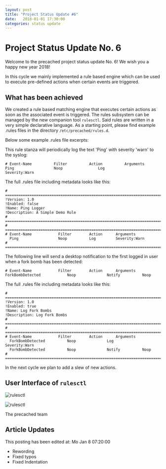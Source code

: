 ```yaml
---
layout: post
title: "Project Status Update #6"
date:   2018-01-01 17:30:00
categories: status update
---
```


# Project Status Update No. 6

Welcome to the precached project status update No. 6!
We wish you a happy new year 2018!

In this cycle we mainly implemented a rule based engine which can be used to
execute pre-defined actions when certain events are triggered.

## What has been achieved

We created a rule based matching engine that executes certain actions as soon
as the associated event is triggered. The rules subsystem can be managed by
the new companion tool `rulesctl`. Said rules are written in a very simple
declarative language. As a starting point, please find example .rules files
in the directory `/etc/precached/rules.d`.

Below some example .rules file excerpts:

This rule stanza will periodically log the text 'Ping' with severity 'warn'
to the syslog:

```
# Event-Name		  Filter		  Action		  Arguments
Ping		          Noop		    	  Log		      	  Severity:Warn
```

The full .rules file including metadata looks like this:

```
# =============================================================================
!Version: 1.0
!Enabled: false
!Name: Ping Logger
!Description: A Simple Demo Rule
# =============================================================================
# =============================================================================
# Event-Name		    Filter		  Action	  Arguments
  Ping		            Noop		  Log		  Severity:Warn
# =============================================================================
```

The following line will send a desktop notification to the first logged in user
when a fork bomb has been detected:

```
# Event-Name		    Filter		  Action	  Arguments
ForkBombDetected    	    Noop       		  Notify      	  Noop
```

The full .rules file including metadata looks like this:

```
# =============================================================================
!Version: 1.0
!Enabled: true
!Name: Log Fork Bombs
!Description: Log Fork Bombs
# =============================================================================
# =============================================================================
# Event-Name		    Filter		  Action	  Arguments
  ForkBombDetected  	    Noop        	  Log         	  Severity:Warn
  ForkBombDetected  	    Noop        	  Notify      	  Noop
# =============================================================================
```

In the next cycle we plan to add a slew of new actions.

## User Interface of `rulesctl`

![rulesctl](/precached/images/rulesctl_01.png)

![rulesctl](/precached/images/rulesctl_02.png)

The precached team

## Article Updates

This posting has been edited at: Mo Jan 8 07:20:00

* Rewording
* Fixed typos
* Fixed Indentation
